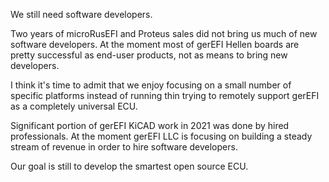
We still need software developers. 

Two years of microRusEFI and Proteus sales did not bring us much of new software developers. 
At the moment most of gerEFI Hellen boards are pretty successful as end-user products, not as means to bring new developers.

I think it's time to admit that we enjoy focusing on a small number of specific platforms instead of running thin trying to remotely
support gerEFI as a completely universal ECU.

Significant portion of gerEFI KiCAD work in 2021 was done by hired professionals. At the moment gerEFI LLC is focusing on building
a steady stream of revenue in order to hire software developers.

Our goal is still to develop the smartest open source ECU. 

